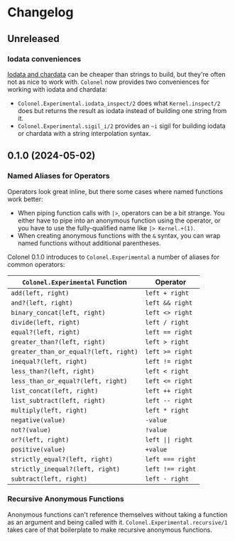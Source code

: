 # Changelog

## Unreleased

### Iodata conveniences

[Iodata and chardata](https://hexdocs.pm/elixir/io-and-the-file-system.html#iodata-and-chardata) can be cheaper than strings to build, but they're often not as nice to work with. `Colonel` now provides two conveniences for working with iodata and chardata:
- `Colonel.Experimental.iodata_inspect/2` does what `Kernel.inspect/2` does but returns the result as iodata instead of building one string from it.
- `Colonel.Experimental.sigil_i/2` provides an `~i` sigil for building iodata or chardata with a string interpolation syntax.

## 0.1.0 (2024-05-02)

### Named Aliases for Operators

Operators look great inline, but there some cases where named functions work better:
- When piping function calls with `|>`, operators can be a bit strange. You either have to pipe into an anonymous function using the operator, or you have to use the fully-qualified name like `|> Kernel.+(1)`.
- When creating anonymous functions with the `&` syntax, you can wrap named functions without additional parentheses.

Colonel 0.1.0 introduces to `Colonel.Experimental` a number of aliases for common operators:

`Colonel.Experimental` Function       | Operator
------------------------------------- | --------
`add(left, right)`                    | `left + right`
`and?(left, right)`                   | `left && right`
`binary_concat(left, right)`          | `left <> right`
`divide(left, right)`                 | `left / right`
`equal?(left, right)`                 | `left == right`
`greater_than?(left, right)`          | `left > right`
`greater_than_or_equal?(left, right)` | `left >= right`
`inequal?(left, right)`               | `left != right`
`less_than?(left, right)`             | `left < right`
`less_than_or_equal?(left, right)`    | `left <= right`
`list_concat(left, right)`            | `left ++ right`
`list_subtract(left, right)`          | `left -- right`
`multiply(left, right)`               | `left * right`
`negative(value)`                     | `-value`
`not?(value)`                         | `!value`
`or?(left, right)`                    | `left \|\| right`
`positive(value)`                     | `+value`
`strictly_equal?(left, right)`        | `left === right`
`strictly_inequal?(left, right)`      | `left !== right`
`subtract(left, right)`               | `left - right`

### Recursive Anonymous Functions

Anonymous functions can't reference themselves without taking a function as an argument and being called with it. `Colonel.Experimental.recursive/1` takes care of that boilerplate to make recursive anonymous functions.

